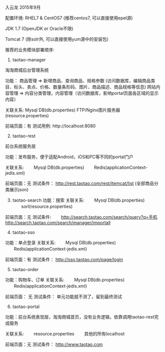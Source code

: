 入云龙 2015年9月

 

配置环境:
RHEL7 & CentOS7   (推荐centos7, 可以直接使用epel源)

JDK 1.7                  (OpenJDK or Oracle不限)

Tomcat 7                (除solr外, 可以直接使用yum源中的安装包)

推荐的业务模块部署顺序:

1. taotao-manager

淘淘商城后台管理系统

功能：
商品管理 => 新增商品、查询商品、规格参数 (访问数据库，编辑商品类目、标头、卖点、价格、数量条形码、图片、商品描述、商品规格等信息)
网站内容管理 => 内容分类管理，内容管理（访问数据库，影响portal页面各区域的显示内容）

关联关系:
    Mysql DB(db.properties)
    FTP/Nginx图片服务器(resource.properties)

前端页面：有
测试用例: http://localhost:8080

           

2. taotao-rest

前台系统服务层

功能：发布服务，便于适配Android，iOS和PC等不同的portal门户

关联关系:
　　Mysql DB(db.properties)
　　Redis(applicationContext-jedis.xml)

前端页面：无
测试条件： http://rest.taotao.com/rest/itemcat/list (全部商品分类展示json)



3. taotao-search
功能：搜索
关联关系:
　　Mysql DB(db.properties)
　　sorl(resource.properties)
  
前端页面：无
测试条件:
　　http://search.taotao.com/search/query?q=手机
　　http://search.taotao.com/search/manager/importall

 

4. taotao-sso

功能：单点登录
关联关系:
　　Mysql DB(db.properties)
　　Redis(applicationContext-jedis.xml)

前端页面：有
测试条件： http://sso.taotao.com/page/login

 

5. taotao-order

功能：购物车、订单
关联关系:
　　Mysql DB(db.properties)
　　Redis(applicationContext-jedis.xml)

前端页面： 无
测试条件： 单元功能就不测了，留到最终测试

 

6. taotao-portal

功能：前台系统表现层，淘淘商城首页，没有业务逻辑，依靠调用taotao-rest完成服务

关联关系:
　　resource.properties
　　其他的所有localhost

前端页面：无
测试条件： http://www.taotao.com

　　
